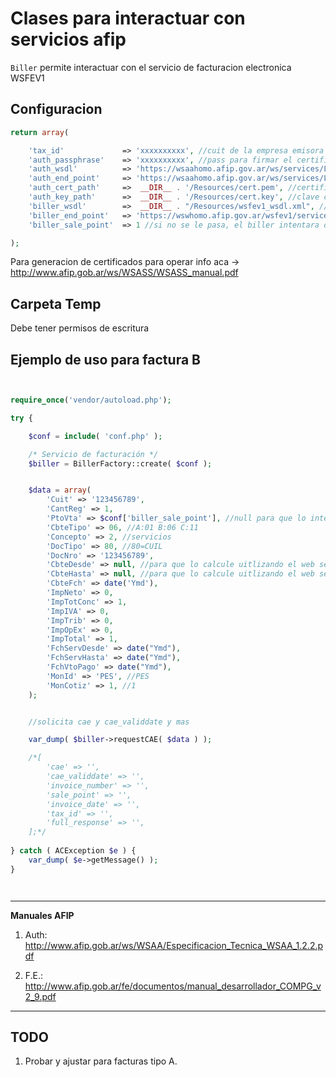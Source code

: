 # Clases para interactuar con servicios afip

`Biller` permite interactuar con el servicio de facturacion electronica WSFEV1

## Configuracion

```php
return array(

    'tax_id'             => 'xxxxxxxxxx', //cuit de la empresa emisora
    'auth_passphrase'    => 'xxxxxxxxxx', //pass para firmar el certificado a enviar. Opcional
    'auth_wsdl'          => 'https://wsaahomo.afip.gov.ar/ws/services/LoginCms?wsdl', //si es local pasar ruta absoluta
    'auth_end_point'     => 'https://wsaahomo.afip.gov.ar/ws/services/LoginCms',
    'auth_cert_path'     =>  __DIR__ . '/Resources/cert.pem', //certificado que la lib firma para enviar a api afip y autenticar
    'auth_key_path'      =>  __DIR__ . '/Resources/cert.key', //clave con la que se genero el certificado en pagina de afip   
    'biller_wsdl'        =>  __DIR__ . "/Resources/wsfev1_wsdl.xml", //ejemplo de ruta absoluta a wsdl  
    'biller_end_point'   => 'https://wswhomo.afip.gov.ar/wsfev1/service.asmx',
    'biller_sale_point'  => 1 //si no se le pasa, el biller intentara obtenerlo desde la api de afip

);
```
Para generacion de certificados para operar info aca -> http://www.afip.gob.ar/ws/WSASS/WSASS_manual.pdf

## Carpeta Temp
Debe tener permisos de escritura

## Ejemplo de uso para factura B

```php


require_once('vendor/autoload.php');

try {

    $conf = include( 'conf.php' );

    /* Servicio de facturación */            
    $biller = BillerFactory::create( $conf );


    $data = array(
        'Cuit' => '123456789',
        'CantReg' => 1,
        'PtoVta' => $conf['biller_sale_point'], //null para que lo intente obtener el web service
        'CbteTipo' => 06, //A:01 B:06 C:11 
        'Concepto' => 2, //servicios
        'DocTipo' => 80, //80=CUIL
        'DocNro' => '123456789',
        'CbteDesde' => null, //para que lo calcule uitlizando el web service 
        'CbteHasta' => null, //para que lo calcule uitlizando el web service
        'CbteFch' => date('Ymd'),
        'ImpNeto' => 0,
        'ImpTotConc' => 1, 
        'ImpIVA' => 0,
        'ImpTrib' => 0,
        'ImpOpEx' => 0,
        'ImpTotal' => 1, 
        'FchServDesde' => date("Ymd"), 
        'FchServHasta' => date("Ymd"), 
        'FchVtoPago' => date("Ymd"),
        'MonId' => 'PES', //PES 
        'MonCotiz' => 1, //1 
    );


    //solicita cae y cae_validdate y mas

    var_dump( $biller->requestCAE( $data ) );

    /*[ 
        'cae' => '', 
        'cae_validdate' => '',
        'invoice_number' => '',
        'sale_point' => '',
        'invoice_date' => '',
        'tax_id' => '',
        'full_response' => '',
    ];*/ 
    
} catch ( ACException $e ) {
    var_dump( $e->getMessage() );
}




```

--------------------------------------------------------------------------
**Manuales AFIP**

1. Auth: http://www.afip.gob.ar/ws/WSAA/Especificacion_Tecnica_WSAA_1.2.2.pdf

2. F.E.: http://www.afip.gob.ar/fe/documentos/manual_desarrollador_COMPG_v2_9.pdf

----------------------------------------------------------------------------

## TODO

1. Probar y ajustar para facturas tipo A. 